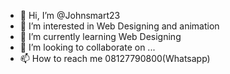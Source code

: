 - 👋 Hi, I’m @Johnsmart23
- 👀 I’m interested in Web Designing and animation 
- 🌱 I’m currently learning Web Designing
- 💞️ I’m looking to collaborate on ...
- 📫 How to reach me 08127790800(Whatsapp)

<!---
Johnsmart23/Johnsmart23 is a ✨ special ✨ repository because its `README.md` (this file) appears on your GitHub profile.
You can click the Preview link to take a look at your changes.
--->
